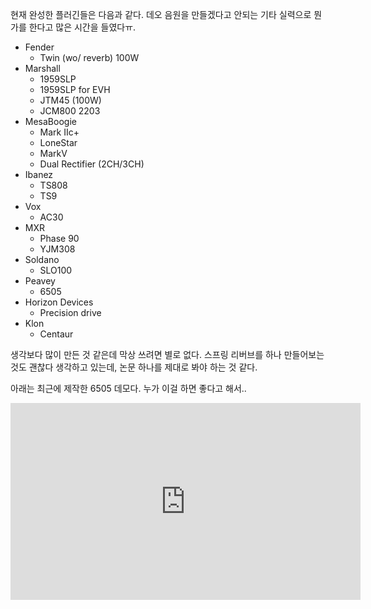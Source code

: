 현재 완성한 플러긴들은 다음과 같다. 데오 음원을 만들겠다고 안되는 기타 실력으로 뭔가를 한다고 많은 시간을 들였다ㅠ.

- Fender
  - Twin (wo/ reverb) 100W
- Marshall
  - 1959SLP
  - 1959SLP for EVH
  - JTM45 (100W)
  - JCM800 2203
- MesaBoogie
  - Mark IIc+
  - LoneStar
  - MarkV
  - Dual Rectifier (2CH/3CH)
- Ibanez
  - TS808
  - TS9
- Vox
  - AC30
- MXR
  - Phase 90
  - YJM308
- Soldano
  - SLO100
- Peavey
  - 6505
- Horizon Devices
  - Precision drive
- Klon
  - Centaur

생각보다 많이 만든 것 같은데 막상 쓰려면 별로 없다. 스프링 리버브를 하나 만들어보는 것도 괜찮다 생각하고 있는데, 논문 하나를 제대로 봐야 하는 것 같다. 

아래는 최근에 제작한 6505 데모다. 누가 이걸 하면 좋다고 해서..

<iframe width="560" height="315" src="https://www.youtube.com/embed/4kiPwyLgocM?si=kXKBwki_RTNjuQ8d" title="YouTube video player" frameborder="0" allow="accelerometer; autoplay; clipboard-write; encrypted-media; gyroscope; picture-in-picture; web-share" referrerpolicy="strict-origin-when-cross-origin" allowfullscreen></iframe>

